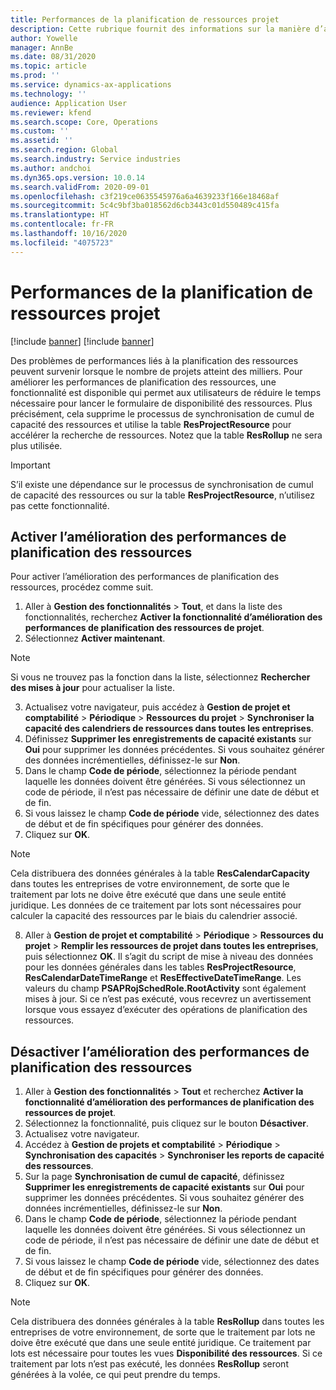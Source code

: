 ```yaml
---
title: Performances de la planification de ressources projet
description: Cette rubrique fournit des informations sur la manière d’améliorer les performances de la planification des ressources pour un grand nombre de projets.
author: Yowelle
manager: AnnBe
ms.date: 08/31/2020
ms.topic: article
ms.prod: ''
ms.service: dynamics-ax-applications
ms.technology: ''
audience: Application User
ms.reviewer: kfend
ms.search.scope: Core, Operations
ms.custom: ''
ms.assetid: ''
ms.search.region: Global
ms.search.industry: Service industries
ms.author: andchoi
ms.dyn365.ops.version: 10.0.14
ms.search.validFrom: 2020-09-01
ms.openlocfilehash: c3f219ce0635545976a6a4639233f166e18468af
ms.sourcegitcommit: 5c4c9bf3ba018562d6cb3443c01d550489c415fa
ms.translationtype: HT
ms.contentlocale: fr-FR
ms.lasthandoff: 10/16/2020
ms.locfileid: "4075723"
---
```

# <a name="project-resource-scheduling-performance"></a>Performances de la planification de ressources projet

[!include [banner](../includes/banner.md)]
[!include [banner](../includes/preview-banner.md)]


Des problèmes de performances liés à la planification des ressources peuvent survenir lorsque le nombre de projets atteint des milliers. Pour améliorer les performances de planification des ressources, une fonctionnalité est disponible qui permet aux utilisateurs de réduire le temps nécessaire pour lancer le formulaire de disponibilité des ressources. Plus précisément, cela supprime le processus de synchronisation de cumul de capacité des ressources et utilise la table **ResProjectResource** pour accélérer la recherche de ressources. Notez que la table **ResRollup** ne sera plus utilisée.

> [!IMPORTANT]
> S’il existe une dépendance sur le processus de synchronisation de cumul de capacité des ressources ou sur la table **ResProjectResource**, n’utilisez pas cette fonctionnalité.

## <a name="enable-resource-scheduling-performance-enhancement"></a>Activer l’amélioration des performances de planification des ressources
Pour activer l’amélioration des performances de planification des ressources, procédez comme suit.

1. Aller à **Gestion des fonctionnalités** > **Tout**, et dans la liste des fonctionnalités, recherchez **Activer la fonctionnalité d’amélioration des performances de planification des ressources de projet**.
2. Sélectionnez **Activer maintenant**.

> [!NOTE]
> Si vous ne trouvez pas la fonction dans la liste, sélectionnez **Rechercher des mises à jour** pour actualiser la liste.

3. Actualisez votre navigateur, puis accédez à **Gestion de projet et comptabilité** > **Périodique** > **Ressources du projet** > **Synchroniser la capacité des calendriers de ressources dans toutes les entreprises**.
4. Définissez **Supprimer les enregistrements de capacité existants** sur **Oui** pour supprimer les données précédentes. Si vous souhaitez générer des données incrémentielles, définissez-le sur **Non**.
5. Dans le champ **Code de période**, sélectionnez la période pendant laquelle les données doivent être générées. Si vous sélectionnez un code de période, il n’est pas nécessaire de définir une date de début et de fin.
6. Si vous laissez le champ **Code de période** vide, sélectionnez des dates de début et de fin spécifiques pour générer des données.
7. Cliquez sur **OK**.

 > [!NOTE]
 > Cela distribuera des données générales à la table **ResCalendarCapacity** dans toutes les entreprises de votre environnement, de sorte que le traitement par lots ne doive être exécuté que dans une seule entité juridique. Les données de ce traitement par lots sont nécessaires pour calculer la capacité des ressources par le biais du calendrier associé.

8. Aller à **Gestion de projet et comptabilité** > **Périodique** > **Ressources du projet** > **Remplir les ressources de projet dans toutes les entreprises**, puis sélectionnez **OK**. Il s’agit du script de mise à niveau des données pour les données générales dans les tables **ResProjectResource**, **ResCalendarDateTimeRange** et **ResEffectiveDateTimeRange**. Les valeurs du champ **PSAPRojSchedRole.RootActivity** sont également mises à jour. Si ce n’est pas exécuté, vous recevrez un avertissement lorsque vous essayez d’exécuter des opérations de planification des ressources.
 
## <a name="turn-off-resource-scheduling-performance-enhancement"></a>Désactiver l’amélioration des performances de planification des ressources

1. Aller à **Gestion des fonctionnalités** > **Tout** et recherchez **Activer la fonctionnalité d’amélioration des performances de planification des ressources de projet**.
2. Sélectionnez la fonctionnalité, puis cliquez sur le bouton **Désactiver**.
3. Actualisez votre navigateur.
4. Accédez à **Gestion de projets et comptabilité** > **Périodique** > **Synchronisation des capacités** > **Synchroniser les reports de capacité des ressources**.
5. Sur la page **Synchronisation de cumul de capacité**, définissez **Supprimer les enregistrements de capacité existants** sur **Oui** pour supprimer les données précédentes. Si vous souhaitez générer des données incrémentielles, définissez-le sur **Non**.
6. Dans le champ **Code de période**, sélectionnez la période pendant laquelle les données doivent être générées. Si vous sélectionnez un code de période, il n’est pas nécessaire de définir une date de début et de fin.
7. Si vous laissez le champ **Code de période** vide, sélectionnez des dates de début et de fin spécifiques pour générer des données.
8. Cliquez sur **OK**.

> [!NOTE]
> Cela distribuera des données générales à la table **ResRollup** dans toutes les entreprises de votre environnement, de sorte que le traitement par lots ne doive être exécuté que dans une seule entité juridique. Ce traitement par lots est nécessaire pour toutes les vues **Disponibilité des ressources**. Si ce traitement par lots n’est pas exécuté, les données **ResRollup** seront générées à la volée, ce qui peut prendre du temps.
